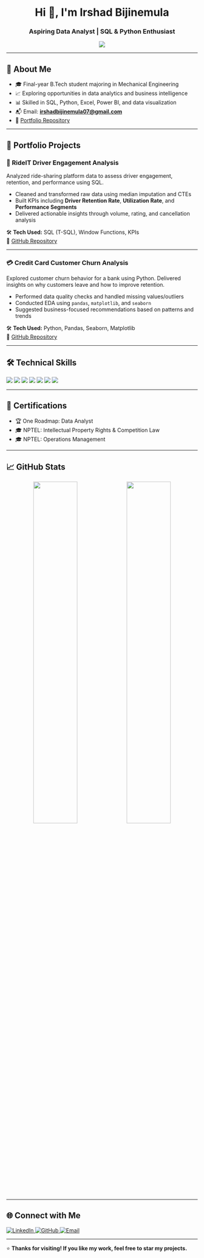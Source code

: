 <h1 align="center">Hi 👋, I'm Irshad Bijinemula</h1>
<h3 align="center">Aspiring Data Analyst | SQL & Python Enthusiast</h3>

<p align="center">
  <img src="https://readme-typing-svg.herokuapp.com?color=0D6EFD&center=true&vCenter=true&lines=Turning+Data+into+Insights;SQL+%7C+Python+%7C+Power+BI;Always+Learning%2C+Always+Improving;Ready+to+Collaborate+%26+Grow" />
</p>

---

## 📌 About Me  

- 🎓 Final-year B.Tech student majoring in Mechanical Engineering  
- 📈 Exploring opportunities in data analytics and business intelligence  
- 📊 Skilled in SQL, Python, Excel, Power BI, and data visualization  
- 📬 Email: **irshadbijinemula07@gmail.com**   
- 🔗 [Portfolio Repository](https://github.com/Irshad2601/portfolio-project)  

---

## 💼 Portfolio Projects  

### 🚖 RideIT Driver Engagement Analysis  
Analyzed ride-sharing platform data to assess driver engagement, retention, and performance using SQL.  
- Cleaned and transformed raw data using median imputation and CTEs  
- Built KPIs including **Driver Retention Rate**, **Utilization Rate**, and **Performance Segments**  
- Delivered actionable insights through volume, rating, and cancellation analysis  

🛠 **Tech Used:** SQL (T-SQL), Window Functions, KPIs  
🔗 [GitHub Repository](https://github.com/Irshad2601/portfolio-project/tree/main/rideit)

---

### 💳 Credit Card Customer Churn Analysis  
Explored customer churn behavior for a bank using Python. Delivered insights on why customers leave and how to improve retention.  
- Performed data quality checks and handled missing values/outliers  
- Conducted EDA using `pandas`, `matplotlib`, and `seaborn`  
- Suggested business-focused recommendations based on patterns and trends  

🛠 **Tech Used:** Python, Pandas, Seaborn, Matplotlib  
🔗 [GitHub Repository](https://github.com/Irshad2601/portfolio-project/tree/main/credit%20card%20customer%20churn)

---

## 🛠 Technical Skills  

<p align="left">
  <img src="https://img.shields.io/badge/SQL-%230075C8.svg?&style=for-the-badge&logo=Microsoft-SQL-Server&logoColor=white" />
  <img src="https://img.shields.io/badge/Python-%2314354C.svg?&style=for-the-badge&logo=python&logoColor=white" />
  <img src="https://img.shields.io/badge/Excel-%2300A651.svg?&style=for-the-badge&logo=Microsoft-Excel&logoColor=white" />
  <img src="https://img.shields.io/badge/Power%20BI-%23F2C811.svg?&style=for-the-badge&logo=Power-BI&logoColor=black" />
  <img src="https://img.shields.io/badge/Data%20Cleaning-%23FF6F00.svg?&style=for-the-badge" />
  <img src="https://img.shields.io/badge/Data%20Visualization-%234285F4.svg?&style=for-the-badge" />
  <img src="https://img.shields.io/badge/Exploratory%20Analysis-%2300B8D9.svg?&style=for-the-badge" />
</p>

---

## 🏅 Certifications  

- 🏆 One Roadmap: Data Analyst 
- 🎓 NPTEL: Intellectual Property Rights & Competition Law  
- 🎓 NPTEL: Operations Management  

---

## 📈 GitHub Stats  

<p align="center">
  <img src="https://github-readme-stats.vercel.app/api?username=Irshad2601&show_icons=true&theme=default" width="48%" />
  <img src="https://github-readme-streak-stats.herokuapp.com/?user=Irshad2601&theme=default" width="48%" />
</p>

---

## 🌐 Connect with Me  

<p align="left">
  <a href="https://www.linkedin.com/in/irshad-bijinemula07/" target="blank">
    <img src="https://img.shields.io/badge/LinkedIn-Connect-blue?style=for-the-badge&logo=linkedin" alt="LinkedIn"/>
  </a>  
  <a href="https://github.com/Irshad2601" target="blank">
    <img src="https://img.shields.io/badge/GitHub-Follow-black?style=for-the-badge&logo=github" alt="GitHub"/>
  </a>  
  <a href="mailto:irshadbijinemula07@gmail.com">
    <img src="https://img.shields.io/badge/Email-Contact-red?style=for-the-badge&logo=gmail" alt="Email"/>
  </a>  
</p>

---

⭐️ **Thanks for visiting! If you like my work, feel free to star my projects.**
